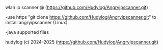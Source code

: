 wlan ip scanner @ (https://github.com/Hudylog/Angryipscanner.git)

-use https "git clone https://github.com/Hudylog/Angryipscanner.git" to install angryipscanner (Linux)

-java supported files

hudylog (c) 2024-2025 (https://github.com/Hudylog/Angryipscanner.git)
